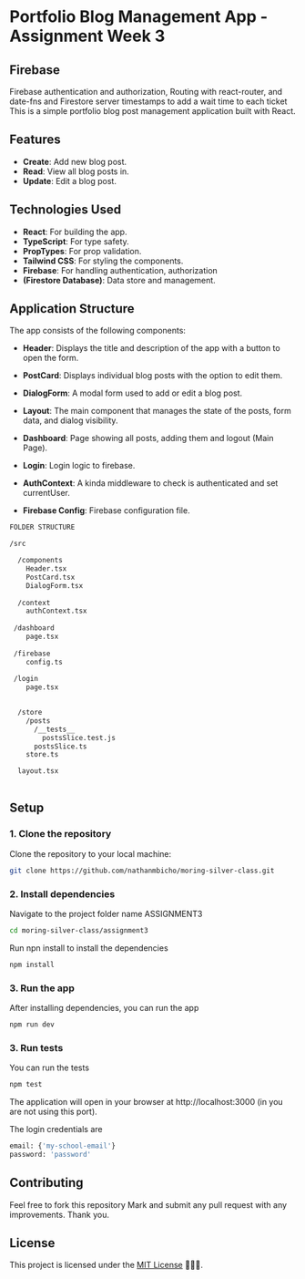 # Portfolio Blog Management App - Assignment Week 3
## Firebase

Firebase authentication and authorization, Routing with react-router, and date-fns and Firestore server timestamps to add a wait time to each ticket
This is a simple portfolio blog post management application built with React. 

## Features

- **Create**: Add new blog post.
- **Read**: View all blog posts in.
- **Update**: Edit a blog post.

## Technologies Used

- **React**: For building the app.
- **TypeScript**: For type safety.
- **PropTypes**: For prop validation.
- **Tailwind CSS**: For styling the components.
- **Firebase**: For handling authentication, authorization 
- **(Firestore Database)**: Data store and management.

## Application Structure

The app consists of the following components:

- **Header**: Displays the title and description of the app with a button to open the form.
- **PostCard**: Displays individual blog posts with the option to edit them.
- **DialogForm**: A modal form used to add or edit a blog post.
- **Layout**: The main component that manages the state of the posts, form data, and dialog visibility.

- **Dashboard**: Page showing all posts, adding them and logout (Main Page).
- **Login**: Login logic to firebase.
- **AuthContext**: A kinda middleware to check is authenticated and set currentUser.
- **Firebase Config**: Firebase configuration file.

``` bash
FOLDER STRUCTURE

/src

  /components
    Header.tsx
    PostCard.tsx
    DialogForm.tsx
    
  /context
    authContext.tsx
    
 /dashboard
    page.tsx
    
 /firebase
    config.ts
 
 /login
    page.tsx
    

  /store
    /posts
      /__tests__
        postsSlice.test.js
      postsSlice.ts
    store.ts

  layout.tsx
 
```

## Setup

### 1. Clone the repository

Clone the repository to your local machine:

```bash
git clone https://github.com/nathanmbicho/moring-silver-class.git
```

### 2. Install dependencies
Navigate to the project folder name ASSIGNMENT3

```bash
cd moring-silver-class/assignment3
```

Run npn install to install the dependencies

```bash
npm install
```

### 3. Run the app
After installing dependencies, you can run the app

```bash
npm run dev
```

### 3. Run tests
You can run the tests

```bash
npm test
```


The application will open in your browser at http://localhost:3000 (in you are not using this port).

The login credentials are
```bash
email: {'my-school-email'}
password: 'password'
```

## Contributing

Feel free to fork this repository Mark and submit any pull request with any improvements. Thank you.

## License

This project is licensed under the [MIT License](https://mit-license.org) 🚀🚀🚀.